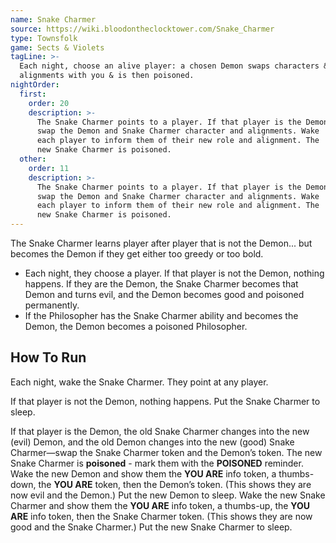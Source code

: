 ```yaml
---
name: Snake Charmer
source: https://wiki.bloodontheclocktower.com/Snake_Charmer
type: Townsfolk
game: Sects & Violets
tagLine: >-
  Each night, choose an alive player: a chosen Demon swaps characters &
  alignments with you & is then poisoned.
nightOrder:
  first:
    order: 20
    description: >-
      The Snake Charmer points to a player. If that player is the Demon:
      swap the Demon and Snake Charmer character and alignments. Wake
      each player to inform them of their new role and alignment. The
      new Snake Charmer is poisoned.
  other:
    order: 11
    description: >-
      The Snake Charmer points to a player. If that player is the Demon:
      swap the Demon and Snake Charmer character and alignments. Wake
      each player to inform them of their new role and alignment. The
      new Snake Charmer is poisoned.
---
```


The Snake Charmer learns player after player that is not the Demon...
but becomes the Demon if they get either too greedy or too bold.

- Each night, they choose a player. If that player is not the Demon,
  nothing happens. If they are the Demon, the Snake Charmer becomes that
  Demon and turns evil, and the Demon becomes good and poisoned
  permanently.
- If the Philosopher has the Snake Charmer ability and becomes the
  Demon, the Demon becomes a poisoned Philosopher.

## How To Run

Each night, wake the Snake Charmer. They point at any player.

If that player is not the Demon, nothing happens. Put the Snake Charmer
to sleep.

If that player is the Demon, the old Snake Charmer changes into the new
(evil) Demon, and the old Demon changes into the new (good) Snake
Charmer—swap the Snake Charmer token and the Demon’s token. The new
Snake Charmer is **poisoned** - mark them with the **POISONED**
reminder. Wake the new Demon and show them the **YOU ARE** info token, a
thumbs-down, the **YOU ARE** token, then the Demon’s token. (This shows
they are now evil and the Demon.) Put the new Demon to sleep. Wake the
new Snake Charmer and show them the **YOU ARE** info token, a thumbs-up,
the **YOU ARE** info token, then the Snake Charmer token. (This shows
they are now good and the Snake Charmer.) Put the new Snake Charmer to
sleep.
